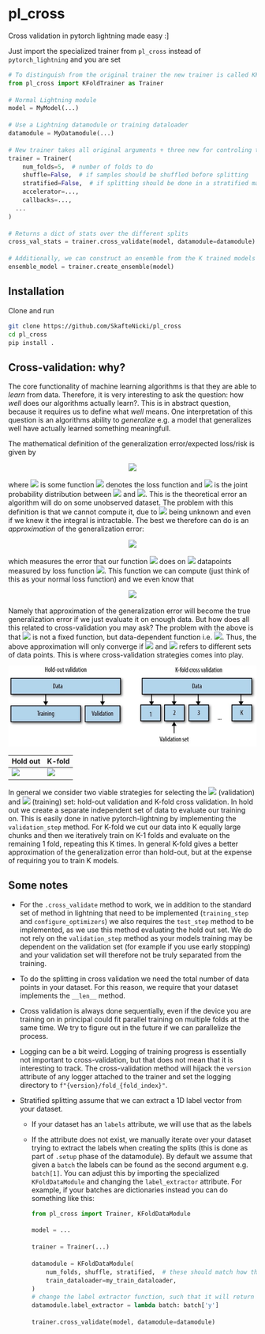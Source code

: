 # pl_cross

Cross validation in pytorch lightning made easy :]

Just import the specialized trainer from `pl_cross` instead of `pytorch_lightning` and you are set
```python
# To distinguish from the original trainer the new trainer is called KFoldTrainer by default
from pl_cross import KFoldTrainer as Trainer

# Normal Lightning module
model = MyModel(...)

# Use a Lightning datamodule or training dataloader
datamodule = MyDatamodule(...)

# New trainer takes all original arguments + three new for controling the cross validation
trainer = Trainer(
    num_folds=5,  # number of folds to do
    shuffle=False,  # if samples should be shuffled before splitting
    stratified=False,  # if splitting should be done in a stratified manner
    accelerator=...,
    callbacks=...,
  ...
)

# Returns a dict of stats over the different splits
cross_val_stats = trainer.cross_validate(model, datamodule=datamodule)

# Additionally, we can construct an ensemble from the K trained models
ensemble_model = trainer.create_ensemble(model)
```

## Installation

Clone and run
```bash
git clone https://github.com/SkafteNicki/pl_cross
cd pl_cross
pip install .
```

## Cross-validation: why?

The core functionality of machine learning algorithms is that they are able to *learn* from data. Therefore, it is very
interesting to ask the question: how *well* does our algorithms actually learn?. This is in abstract question, because
it requires us to define what *well* means. One interpretation of this question is an algorithms ability to
*generalize* e.g. a model that generalizes well have actually learned something meaningfull.

The mathematical definition of the generalization error/expected loss/risk is given by
<p align="center">
<img src="https://render.githubusercontent.com/render/math?math=I[{\color{blue}f}] = \int_{X \times Y} {\color{green}V}({\color{blue}f}(x), y) {\color{red}p}(x, y) dx dy">
</p>

where <img src="https://render.githubusercontent.com/render/math?math={\color{blue}f}"> is some function
<img src="https://render.githubusercontent.com/render/math?math={\color{blue}f}: X \rightarrow Y, {\color{green}V}">
denotes the loss function and <img src="https://render.githubusercontent.com/render/math?math={\color{red}p}(x,y)"> is
the joint probability distribution between <img src="https://render.githubusercontent.com/render/math?math=x"> and
<img src="https://render.githubusercontent.com/render/math?math=y">. This is the theoretical error an algorithm will do
on some unobserved dataset. The problem with this definition is that we cannot compute it, due to
<img src="https://render.githubusercontent.com/render/math?math={\color{red}p}"> being unknown and even if we knew it
the integral is intractable. The best we therefore can do is an *approximation* of the generalization error:

<p align="center">
<img src="https://render.githubusercontent.com/render/math?math=I_{\color{cyan}n}[{\color{blue}f}] = \frac{1}{{\color{cyan}n}} \sum_{i=1}^{{\color{cyan}n}} {\color{green}V}({\color{blue}f}(x_i), y_i)">
</p>

which measures the error that our function <img src="https://render.githubusercontent.com/render/math?math={\color{blue}f}">
does on <img src="https://render.githubusercontent.com/render/math?math={\color{cyan}n}"> datapoints measured by loss
function <img src="https://render.githubusercontent.com/render/math?math={\color{green}V}">. This function we can
compute (just think of this as your normal loss function) and we even know that

<p align="center">
<img src="https://render.githubusercontent.com/render/math?math=\lim_{n \rightarrow \infty} I[{\color{blue}f}] - I_{\color{cyan}n}[{\color{blue}f}] = 0">
</p>

Namely that approximation of the generalization error will become the true generalization error if we just evaluate it
on enough data. But how does all this related to cross-validation you may ask? The problem with the above is that
<img src="https://render.githubusercontent.com/render/math?math={\color{blue}f}"> is not a fixed function, but
data-dependent function i.e. <img src="https://render.githubusercontent.com/render/math?math={\color{blue}f_{\color{magenta}m}}">.
Thus, the above approximation will only converge if <img src="https://render.githubusercontent.com/render/math?math=\color{cyan}n">
and <img src="https://render.githubusercontent.com/render/math?math=\color{magenta}m"> refers to different sets of
data points. This is where cross-validation strategies comes into play.

<img src="crossval_types.jpg" width="700" title="All credit to https://www.researchgate.net/figure/Figura-44-Hold-out-y-K-fold-cross-validation-5_fig1_334119803">

<center>

| Hold out | K-fold |
|----------|--------|
| <img src="https://render.githubusercontent.com/render/math?math=I[{\color{blue}f_{\color{magenta}m}}] \approx I_{\mathcal{D}_{test}}[{\color{blue}f_{\color{magenta}m}}] \quad \quad \quad \quad"> | <img src="https://render.githubusercontent.com/render/math?math=I[{\color{blue}f_{\color{magenta}m}}] \approx \sum_{k=1}^K \dfrac{\|\mathcal{D}_k\|}{N} I_{\mathcal{D}_k}[{\color{blue}f_{\color{magenta}m}}]">

</center>

In general we consider two viable strategies for selecting the
<img src="https://render.githubusercontent.com/render/math?math=\color{cyan}n"> (validation) and
<img src="https://render.githubusercontent.com/render/math?math=\color{magenta}m"> (training) set: hold-out validation
and K-fold cross validation. In hold out we create a separate independent set of data to evaluate our training on. This
is easily done in native pytorch-lightning by implementing the `validation_step` method. For K-fold we cut our data
into K equally large chunks and then we iteratively train on K-1 folds and evaluate on the remaining 1 fold, repeating
this K times. In general K-fold gives a better approximation of the generalization error than hold-out, but at the
expense of requiring you to train K models.

## Some notes

* For the `.cross_validate` method to work, we in addition to the standard set of method in lightning that need
    to be implemented (`training_step` and `configure_optimizers`) we also requires the `test_step` method to be
    implemented, as we use this method evaluating the hold out set. We do not rely on the `validation_step` method
    as your models training may be dependent on the validation set (for example if you use early stopping) and your
    validation set will therefore not be truly separated from the training.

* To do the splitting in cross validation we need the total number of data points in your dataset. For this reason,
    we require that your dataset implements the `__len__` method.

* Cross validation is always done sequentially, even if the device you are training on in principal could
    fit parallel training on multiple folds at the same time. We try to figure out in the future if we can
    parallelize the process.

* Logging can be a bit weird. Logging of training progress is essentially not important to cross-validation,
    but that does not mean that it is interesting to track. The cross-validation method will hijack the `version`
    attribute of any logger attached to the trainer and set the logging directory to `f"{version}/fold_{fold_index}"`.

* Stratified splitting assume that we can extract a 1D label vector from your dataset.

    * If your dataset has an `labels` attribute, we will use that as the labels
    * If the attribute does not exist, we manually iterate over your dataset trying to extract the labels when creating
        the splits (this is done as part of `.setup` phase of the datamodule). By default we assume that given a `batch`
        the labels can be found as the second argument e.g. `batch[1]`. You can adjust this by importing the specialized
        `KFoldDataModule` and changing the `label_extractor` attribute. For example, if your batches are dictionaries
        instead you can do something like this:

        ```python
        from pl_cross import Trainer, KFoldDataModule

        model = ...

        trainer = Trainer(...)

        datamodule = KFoldDataModule(
            num_folds, shuffle, stratified,  # these should match how the trainer is initialized
            train_dataloader=my_train_dataloader,
        )
        # change the label extractor function, such that it will return the labels for a given batch
        datamodule.label_extractor = lambda batch: batch['y']

        trainer.cross_validate(model, datamodule=datamodule)
        ```
